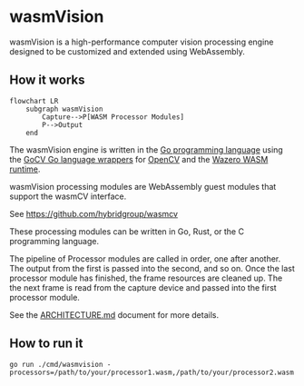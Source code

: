 # wasmVision

wasmVision is a high-performance computer vision processing engine designed to be customized and extended using WebAssembly.

## How it works

```mermaid
flowchart LR
    subgraph wasmVision
        Capture-->P[WASM Processor Modules]
        P-->Output
    end
```

The wasmVision engine is written in the [Go programming language](https://go.dev/) using the [GoCV Go language wrappers](https://github.com/hybridgroup/gocv) for [OpenCV](https://github.com/opencv/opencv) and the [Wazero WASM runtime](https://github.com/tetratelabs/wazero).

wasmVision processing modules are WebAssembly guest modules that support the wasmCV interface.

See https://github.com/hybridgroup/wasmcv

These processing modules can be written in Go, Rust, or the C programming language.

The pipeline of Processor modules are called in order, one after another. The output from the first is passed into the second, and so on. Once the last processor module has finished, the frame resources are cleaned up. The the next frame is read from the capture device and passed into the first processor module.

See the [ARCHITECTURE.md](ARCHITECTURE.md) document for more details.

## How to run it

```shell
go run ./cmd/wasmvision -processors=/path/to/your/processor1.wasm,/path/to/your/processor2.wasm
```
